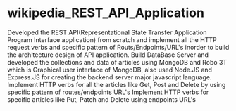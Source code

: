 # wikipedia_REST_API_Application 
Developed the REST API(Representational State Transfer Application Program Interface application) from scratch and implement all the HTTP request verbs and specific pattern of Routs/Endpoints/URL's inorder to build the architecture design of API application.
Build DataBase Server and developed the collections and data of articles using MongoDB and Robo 3T which is Graphical user interface of MongoDB, also used Node.JS and Express.JS for creating the backend server major javascript language.
Implement HTTP verbs for all the articles like Get, Post and Delete by using specific pattern of routes/endpoints URL's 
Implement HTTP verbs for specific articles like Put, Patch and Delete using endpoints URL's
